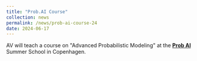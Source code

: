 ```yaml
---
title: "Prob.AI Course"
collection: news
permalink: /news/prob-ai-course-24
date: 2024-06-17
---
```

AV will teach a course on "Advanced Probabilistic Modeling" at the <a href="https://nordic.probabilistic.ai/"><b>Prob AI</b></a> Summer School in Copenhagen.